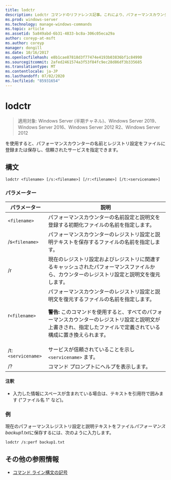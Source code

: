 ```yaml
---
title: lodctr
description: Lodctr コマンドのリファレンス記事。これにより、パフォーマンスカウンターの名前とレジストリ設定をファイルに登録または保存し、信頼されたサービスを指定することができます。
ms.prod: windows-server
ms.technology: manage-windows-commands
ms.topic: article
ms.assetid: 5a849abd-6b31-4833-bc8a-306c05eca29a
author: coreyp-at-msft
ms.author: coreyp
manager: dongill
ms.date: 10/16/2017
ms.openlocfilehash: e8b1cae87818d3f77474e4193b03836bf1c84990
ms.sourcegitcommit: 2afed2461574a3f53f84fc9ec28d86df3b335685
ms.translationtype: MT
ms.contentlocale: ja-JP
ms.lasthandoff: 07/02/2020
ms.locfileid: "85931654"
---
```

# <a name="lodctr"></a>lodctr

> 適用対象: Windows Server (半期チャネル)、Windows Server 2019、Windows Server 2016、Windows Server 2012 R2、Windows Server 2012

を使用すると、パフォーマンスカウンターの名前とレジストリ設定をファイルに登録または保存し、信頼されたサービスを指定できます。

## <a name="syntax"></a>構文

```
lodctr <filename> [/s:<filename>] [/r:<filename>] [/t:<servicename>]
```

### <a name="parameters"></a>パラメーター

| パラメーター | 説明 |
| --------- | ----------- |
| `<filename>` | パフォーマンスカウンターの名前設定と説明文を登録する初期化ファイルの名前を指定します。 |
| /s`<filename>` | パフォーマンスカウンターのレジストリ設定と説明テキストを保存するファイルの名前を指定します。 |
| /r | 現在のレジストリ設定およびレジストリに関連するキャッシュされたパフォーマンスファイルから、カウンターのレジストリ設定と説明文を復元します。 |
| r`<filename>` | パフォーマンスカウンターのレジストリ設定と説明文を復元するファイルの名前を指定します。<p>**警告:** このコマンドを使用すると、すべてのパフォーマンスカウンターのレジストリ設定と説明文が上書きされ、指定したファイルで定義されている構成に置き換えられます。 |
| /t: `<servicename>` | サービスが信頼されていることを示し `<servicename>` ます。 |
| /? | コマンド プロンプトにヘルプを表示します。 |

#### <a name="remarks"></a>注釈

- 入力した情報にスペースが含まれている場合は、テキストを引用符で囲みます ("ファイル名 1" など)。

### <a name="examples"></a>例

現在のパフォーマンスレジストリ設定と説明テキストをファイル*パフォーマンス backup1.txt*に保存するには、次のように入力します。

```
lodctr /s:perf backup1.txt
```

## <a name="additional-references"></a>その他の参照情報

- [コマンド ライン構文の記号](command-line-syntax-key.md)
